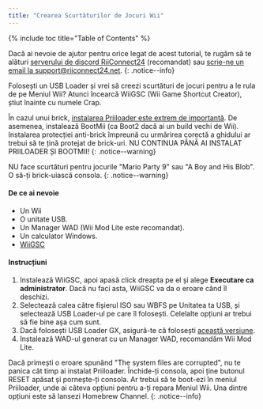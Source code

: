 ```yaml
---
title: "Crearea Scurtăturilor de Jocuri Wii"
---
```


{% include toc title="Table of Contents" %}

Dacă ai nevoie de ajutor pentru orice legat de acest tutorial, te rugăm să te alături [serverului de discord RiiConnect24](https://discord.gg/rc24) (recomandat) sau [scrie-ne un email la support@riiconnect24.net](mailto:support@riiconnect24.net).
{: .notice--info}

Folosești un USB Loader și vrei să creezi scurtături de jocuri pentru a le rula de pe Meniul Wii? Atunci încearcă WiiGSC (Wii Game Shortcut Creator), știut înainte cu numele Crap.

În cazul unui brick, [instalarea Priiloader este extrem de importantă](/priiloader). De asemenea, instalează BootMii (ca Boot2 dacă ai un build vechi de Wii). Instalarea protecției anti-brick împreună cu urmărirea corectă a ghidului ar trebui să te țină protejat de brick-uri. NU CONTINUA PÂNĂ AI INSTALAT PRIILOADER ȘI BOOTMII!
{: .notice--warning}

NU face scurtături pentru jocurile "Mario Party 9" sau "A Boy and His Blob". O să-ți brick-uiască consola.
{: .notice--warning}

#### De ce ai nevoie

* Un Wii
* O unitate USB.
* Un Manager WAD (Wii Mod Lite este recomandat).
* Un calculator Windows.
* [WiiGSC](https://wiidatabase.de/downloads/pc-tools/wiigsc-ehemals-crap/)

#### Instrucțiuni

1. Instalează WiiGSC, apoi apasă click dreapta pe el și alege **Executare ca administrator**. Dacă nu faci asta, WiiGSC va da o eroare când îl deschizi.
2. Selectează calea către fișierul ISO sau WBFS pe Unitatea ta USB, și selectează USB Loader-ul pe care îl folosești. Celelalte opțiuni ar trebui să fie bine așa cum sunt.
3. Dacă folosești USB Loader GX, asigură-te că folosești [această versiune](https://hbb1.oscwii.org/hbb/usbloader_gx/usbloader_gx.zip).
4. Instalează WAD-ul generat cu un Manager WAD, recomandăm Wii Mod Lite.

Dacă primești o eroare spunând "The system files are corrupted", nu te panica cât timp ai instalat Priiloader. Închide-ți consola, apoi ține butonul RESET apăsat și pornește-ți consola. Ar trebui să te boot-ezi în meniul Priiloader, unde ai câteva opțiuni pentru a-ți repara Meniul Wii. Una dintre opțiuni este să lansezi Homebrew Channel.
{: .notice--info}

